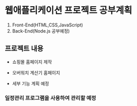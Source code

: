 <h1>웹애플리케이션 프로젝트 공부계획</h1>

1. Front-End(HTML,CSS,JavaScript)
2. Back-End(Node.js 공부예정)



<h2>프로젝트 내용</h2>

-  쇼핑몰 홈페이지 제작

-  오버워치 계산기 홈페이지 

- 세부 기능 계획 예정

<h3>일정관리 프로그램을 사용하여 관리할 예정</h3>
